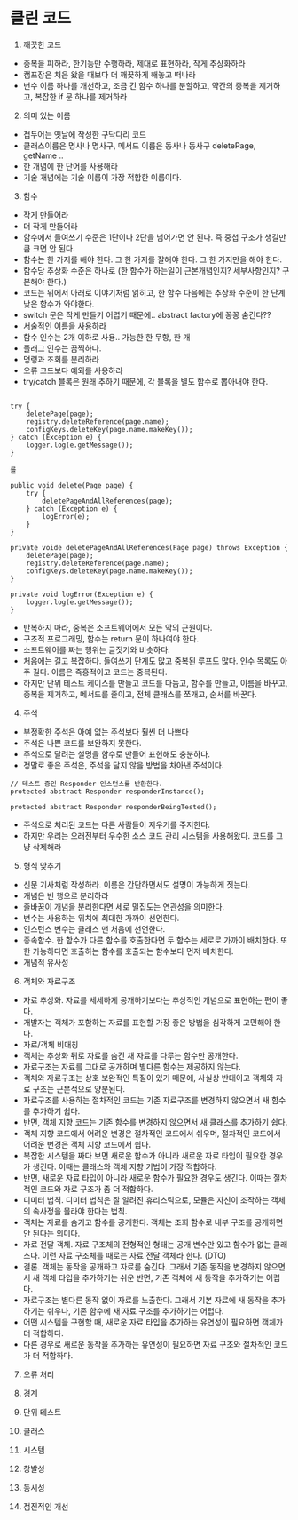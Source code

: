 # 클린 코드

1. 깨끗한 코드

- 중복을 피하라, 한기능만 수행하라, 제대로 표현하라, 작게 추상화하라
- 캠프장은 처음 왔을 때보다 더 깨끗하게 해놓고 떠나라
- 변수 이름 하나를 개선하고, 조금 긴 함수 하나를 분할하고, 약간의 중복을 제거하고, 복잡한 if 문 하나를 제거하라


2. 의미 있는 이름

- 접두어는 옛날에 작성한 구닥다리 코드
- 클래스이름은 명사나 명사구, 메서드 이름은 동사나 동사구 deletePage, getName ..
- 한 개념에 한 단어를 사용해라
- 기술 개념에는 기술 이름이 가장 적합한 이름이다.

3. 함수

- 작게 만들어라
- 더 작게 만들어라
- 함수에서 들여쓰기 수준은 1단이나 2단을 넘어가면 안 된다. 즉 중첩 구조가 생길만큼 크면 안 된다.
- 함수는 한 가지를 해야 한다. 그 한 가지를 잘해야 한다. 그 한 가지만을 해야 한다.
- 함수당 추상화 수준은 하나로 (한 함수가 하는일이 근본개념인지? 세부사항인지? 구분해야 한다.)
- 코드는 위에서 아래로 이야기처럼 읽히고, 한 함수 다음에는 추상화 수준이 한 단계 낮은 함수가 와야한다.
- switch 문은 작게 만들기 어렵기 때문에.. abstract factory에 꽁꽁 숨긴다??
- 서술적인 이름을 사용하라
- 함수 인수는 2개 이하로 사용.. 가능한 한 무항, 한 개
- 플래그 인수는 끔찍하다.
- 명령과 조회를 분리하라
- 오류 코드보다 예외를 사용하라
- try/catch 블록은 원래 추하기 때문에, 각 블록을 별도 함수로 뽑아내야 한다.

```

try {
    deletePage(page);
    registry.deleteReference(page.name);
    configKeys.deleteKey(page.name.makeKey());
} catch (Exception e) {
    logger.log(e.getMessage());
}

를

public void delete(Page page) {
    try {
        deletePageAndAllReferences(page);
    } catch (Exception e) {
        logError(e);
    }
}

private voide deletePageAndAllReferences(Page page) throws Exception {
    deletePage(page);
    registry.deleteReference(page.name);
    configKeys.deleteKey(page.name.makeKey());
}

private void logError(Exception e) {
    logger.log(e.getMessage());
}

```

- 반복하지 마라, 중복은 소프트웨어에서 모든 악의 근원이다.
- 구조적 프로그래밍, 함수는 return 문이 하나여야 한다.
- 소프트웨어를 짜는 행위는 글짓기와 비슷하다.
- 처음에는 길고 복잡하다. 들여쓰기 단계도 많고 중복된 루프도 많다. 인수 목록도 아주 길다. 이름은 즉흥적이고 코드는 중복된다.
- 하지만 단위 테스트 케이스를 만들고 코드를 다듬고, 함수를 만들고, 이름을 바꾸고, 중복을 제거하고, 메서드를 줄이고, 전체 클래스를 쪼개고, 순서를 바꾼다.

4. 주석

- 부정확한 주석은 아예 없는 주석보다 훨씬 더 나쁘다
- 주석은 나쁜 코드를 보완하지 못한다.
- 주석으로 달려는 설명을 함수로 만들어 표현해도 충분하다.
- 정말로 좋은 주석은, 주석을 달지 않을 방법을 차아낸 주석이다.

```
// 테스트 중인 Responder 인스턴스를 반환한다.
protected abstract Responder responderInstance();

protected abstract Responder responderBeingTested();
```

- 주석으로 처리된 코드는 다른 사람들이 지우기를 주저한다. 
- 하지만 우리는 오래전부터 우수한 소스 코드 관리 시스템을 사용해왔다. 코드를 그냥 삭제해라

5. 형식 맞추기

- 신문 기사처럼 작성하라. 이름은 간단하면서도 설명이 가능하게 짓는다.
- 개념은 빈 행으로 분리하라
- 줄바꿈이 개념을 분리한다면 세로 밀집도는 연관성을 의미한다.
- 변수는 사용하는 위치에 최대한 가까이 선언한다.
- 인스턴스 변수는 클래스 맨 처음에 선언한다.
- 종속함수. 한 함수가 다른 함수를 호출한다면 두 함수는 세로로 가까이 배치한다. 또한 가능하다면 호출하는 함수를 호출되는 함수보다 먼저 배치한다.
- 개념적 유사성 


6. 객체와 자료구조

- 자료 추상화. 자료를 세세하게 공개하기보다는 추상적인 개념으로 표현하는 편이 좋다.
- 개발자는 객체가 포함하는 자료를 표현할 가장 좋은 방법을 심각하게 고민해야 한다.
- 자료/객체 비대칭
- 객체는 추상화 뒤로 자료를 숨긴 채 자료를 다루는 함수만 공개한다.
- 자료구조는 자료를 그대로 공개하며 별다른 함수는 제공하지 않는다.
- 객체와 자료구조는 상호 보완적인 특질이 있기 때문에, 사실상 반대이고 객체와 자료 구조는 근본적으로 양분된다.
- 자료구조를 사용하는 절차적인 코드는 기존 자료구조를 변경하지 않으면서 새 함수를 추가하기 쉽다.
- 반면, 객체 지향 코드는 기존 함수를 변경하지 않으면서 새 클래스를 추가하기 쉽다.
- 객체 지향 코드에서 어려운 변경은 절차적인 코드에서 쉬우며, 절차적인 코드에서 어려운 변경은 객체 지향 코드에서 쉽다.
- 복잡한 시스템을 짜다 보면 새로운 함수가 아니라 새로운 자료 타입이 필요한 경우가 생긴다. 이때는 클래스와 객체 지향 기법이 가장 적합하다.
- 반면, 새로운 자료 타입이 아니라 새로운 함수가 필요한 경우도 생긴다. 이때는 절차적인 코드와 자료 구조가 좀 더 적합하다.
- 디미터 법칙. 디미터 법칙은 잘 알려진 휴리스틱으로, 모듈은 자신이 조작하는 객체의 속사정을 몰라야 한다는 법칙.
- 객체는 자료를 숨기고 함수를 공개한다. 객체는 조회 함수로 내부 구조를 공개하면 안 된다는 의미다.
- 자료 전달 객체. 자료 구조체의 전형적인 형태는 공개 변수만 있고 함수가 없는 클래스다. 이런 자료 구조체를 때로는 자료 전달 객체라 한다. (DTO)
- 결론. 객체는 동작을 공개하고 자료를 숨긴다. 그래서 기존 동작을 변경하지 않으면서 새 객체 타입을 추가하기는 쉬운 반면, 기존 객체에 새 동작을 추가하기는 어렵다.
- 자료구조는 별다른 동작 없이 자료를 노출한다. 그래서 기본 자료에 새 동작을 추가하기는 쉬우나, 기존 함수에 새 자료 구조를 추가하기는 어렵다.
- 어떤 시스템을 구현할 때, 새로운 자료 타입을 추가하는 유연성이 필요하면 객체가 더 적합하다.
- 다른 경우로 새로운 동작을 추가하는 유연성이 필요하면 자료 구조와 절차적인 코드가 더 적합하다.





7. 오류 처리

8. 경계

9. 단위 테스트

10. 클래스

11. 시스템

12. 창발성

13. 동시성

14. 점진적인 개선
